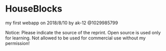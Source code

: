 # HouseBlocks
my first webapp on 2018/8/10 by ak-12 @1029985799

Notice:
  Please indicate the source of the reprint.
  Open source is used only for learning.
  Not allowed to be used for commercial use without my permission!
